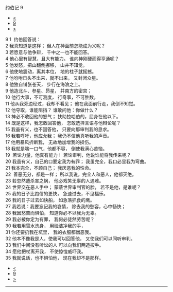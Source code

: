 ﻿





 约伯记 9




* [<](bible/JOB08.md)
* [9](bible/JOB.md)
* [>](bible/JOB10.md)



 
9 
1  约伯回答说：  
2 我真知道是这样； 但人在神面前怎能成为义呢？  
3 若愿意与他争辩， 千中之一也不能回答。  
4 他心里有智慧，且大有能力。 谁向神刚硬而得亨通呢？  
5 他发怒，把山翻倒挪移， 山并不知觉。  
6 他使地震动，离其本位， 地的柱子就摇撼。  
7 他吩咐日头不出来，就不出来， 又封闭众星。  
8 他独自铺张苍天， 步行在海浪之上。  
9 他造北斗、参星、昴星， 并南方的密宫；  
10 他行大事，不可测度， 行奇事，不可胜数。  
11 他从我旁边经过，我却不看见； 他在我面前行走，我倒不知觉。  
12 他夺取，谁能阻挡？ 谁敢问他：你做什么？     
13 神必不收回他的怒气； 扶助拉哈伯的，屈身在他以下。  
14 既是这样，我怎敢回答他， 怎敢选择言语与他辩论呢？  
15 我虽有义，也不回答他， 只要向那审判我的恳求。  
16 我若呼吁，他应允我； 我仍不信他真听我的声音。  
17 他用暴风折断我， 无故地加增我的损伤。  
18 我就是喘一口气，他都不容， 倒使我满心苦恼。  
19  若论力量，他真有能力！ 若论审判，他说谁能将我传来呢？  
20 我虽有义，自己的口要定我为有罪； 我虽完全，我口必显我为弯曲。  
21 我本完全，不顾自己； 我厌恶我的性命。  
22  善恶无分，都是一样； 所以我说，完全人和恶人，他都灭绝。  
23 若忽然遭杀害之祸， 他必戏笑无辜的人遇难。  
24 世界交在恶人手中； 蒙蔽世界审判官的脸， 若不是他，是谁呢？     
25 我的日子比跑信的更快， 急速过去，不见福乐。  
26 我的日子过去如快船， 如急落抓食的鹰。  
27 我若说：我要忘记我的哀情， 除去我的愁容，心中畅快；  
28 我因愁苦而惧怕， 知道你必不以我为无辜。  
29 我必被你定为有罪， 我何必徒然劳苦呢？  
30 我若用雪水洗身， 用硷洁净我的手，  
31 你还要扔我在坑里， 我的衣服都憎恶我。  
32 他本不像我是人，使我可以回答他， 又使我们可以同听审判。  
33 我们中间没有听讼的人 可以向我们两造按手。  
34 愿他把杖离开我， 不使惊惶威吓我。  
35 我就说话，也不惧怕他， 现在我却不是那样。 
* [<](bible/JOB08.md)
* [9](bible/JOB.md)
* [>](bible/JOB10.md)





---









